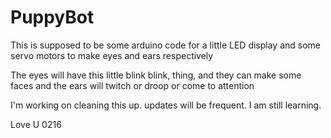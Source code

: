 # PuppyBot

This is supposed to be some arduino code for a little LED display and some servo motors to make eyes and ears respectively

The eyes will have this little blink blink, thing, and they can make some faces
and the ears will twitch or droop or come to attention

I'm working on cleaning this up. updates will be frequent.
I am still learning.

Love U 0216
